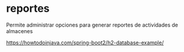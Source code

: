 # reportes
Permite administrar opciones para generar reportes de actividades de almacenes

https://howtodoinjava.com/spring-boot2/h2-database-example/
